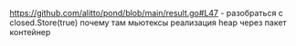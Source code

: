 https://github.com/alitto/pond/blob/main/result.go#L47 - разобраться с closed.Store(true) почему там мьютексы
реализация heap через пакет контейнер